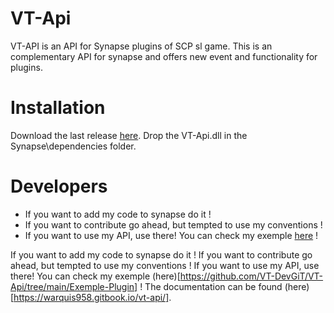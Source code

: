 # VT-Api
VT-API is an API for Synapse plugins of SCP sl game. This is an complementary API for synapse and offers new event and functionality for plugins.

# Installation
Download the last release [here](https://github.com/VT-DevGiT/VT-Api/releases). Drop the VT-Api.dll in the Synapse\dependencies folder.

# Developers
* If you want to add my code to synapse do it !
* If you want to contribute go ahead, but tempted to use my conventions !
* If you want to use my API, use there! You can check my exemple [here](https://github.com/VT-DevGiT/VT-Api/tree/main/Exemple-Plugin) !

If you want to add my code to synapse do it !
If you want to contribute go ahead, but tempted to use my conventions ! 
If you want to use my API, use there! You can check my exemple (here)[https://github.com/VT-DevGiT/VT-Api/tree/main/Exemple-Plugin] !
The documentation can be found (here)[https://warquis958.gitbook.io/vt-api/].
